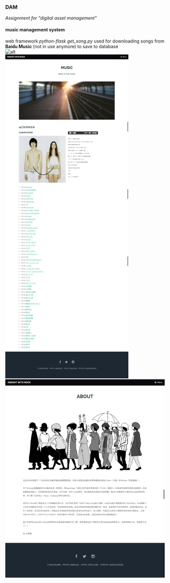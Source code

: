 ### DAM
*Assignment for "digital asset management"*
#### music management system
web framework *python-flask*
_get_song.py_ used for downloading songs from **Baidu Music** (not in use anymore) to save to database  
![alt](/music_system/网页截图/1.png)  
![alt](/music_system/网页截图/2.png)   
![alt](/music_system/网页截图/3.png)   

